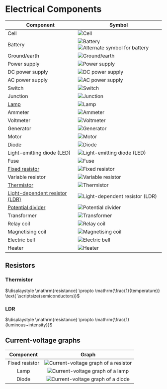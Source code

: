 # Electrical Components

| Component                                            | Symbol                                                                                                     |
| ---------------------------------------------------- | ---------------------------------------------------------------------------------------------------------- |
| Cell                                                 | ![Cell](images/component-cell.png)                                                                         |
| Battery                                              | ![Battery](images/component-battery-1.png) ![Alternate symbol for battery](images/component-battery-2.png) |
| Ground/earth                                         | ![Ground/earth](images/component-ground.png)                                                               |
| Power supply                                         | ![Power supply](images/component-power-supply.png)                                                         |
| DC power supply                                      | ![DC power supply](images/component-dc-power-supply.png)                                                   |
| AC power supply                                      | ![AC power supply](images/component-ac-power-supply.png)                                                   |
| Switch                                               | ![Switch](images/component-switch.png)                                                                     |
| Junction                                             | ![Junction](images/component-junction.png)                                                                 |
| [Lamp](#current-voltage-graphs)                      | ![Lamp](images/component-lamp.png)                                                                         |
| Ammeter                                              | ![Ammeter](images/component-ammeter.png)                                                                   |
| Voltmeter                                            | ![Voltmeter](images/component-voltmeter.png)                                                               |
| Generator                                            | ![Generator](images/component-generator.png)                                                               |
| Motor                                                | ![Motor](images/component-motor.png)                                                                       |
| [Diode](#current-voltage-graphs)                     | ![Diode](images/component-diode.png)                                                                       |
| Light-emitting diode (LED)                           | ![Light-emitting diode (LED)](images/component-light-emitting-diode.png)                                   |
| Fuse                                                 | ![Fuse](images/component-fuse.png)                                                                         |
| [Fixed resistor](#current-voltage-graphs)            | ![Fixed resistor](images/component-fixed-resistor.png)                                                     |
| Variable resistor                                    | ![Variable resistor](images/component-variable-resistor.png)                                               |
| [Thermistor](#thermistor)                            | ![Thermistor](images/component-thermistor.png)                                                             |
| [Light-dependent resistor (LDR)](#ldr)               | ![Light-dependent resistor (LDR)](images/component-light-dependent-resistor.png)                           |
| [Potential divider](./circuits.md#potential-divider) | ![Potential divider](images/component-potential-divider.png)                                               |
| Transformer                                          | ![Transformer](images/component-transformer.png)                                                           |
| Relay coil                                           | ![Relay coil](images/component-relay-coil.png)                                                             |
| Magnetising coil                                     | ![Magnetising coil](images/component-magnetising-coil.png)                                                 |
| Electric bell                                        | ![Electric bell](images/component-electric-bell.png)                                                       |
| Heater                                               | ![Heater](images/component-heater.png)                                                                     |

## Resistors

### Thermistor

$\displaystyle \mathrm{resistance} \propto \mathrm{\frac{1}{temperature}} \text{ \scriptsize(semiconductors)}$

### LDR

$\displaystyle \mathrm{resistance} \propto \mathrm{\frac{1}{luminous~intensity}}$

## Current-voltage graphs

|   Component    |                                       Graph                                       |
| :------------: | :-------------------------------------------------------------------------------: |
| Fixed resistor | ![Current-voltage graph of a resistor](images/current-voltage-graph-resistor.png) |
|      Lamp      |     ![Current-voltage graph of a lamp](images/current-voltage-graph-lamp.png)     |
|     Diode      |    ![Current-voltage graph of a diode](images/current-voltage-graph-diode.png)    |
